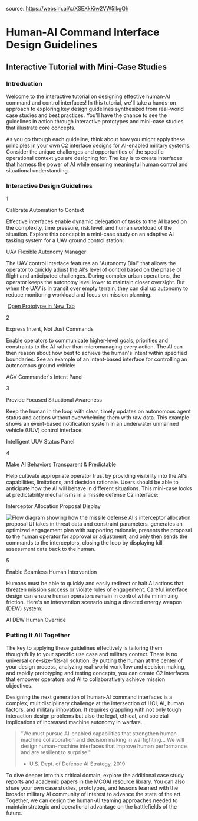 source: https://websim.ai/c/XSEXkKiw2VW5lkgQh

# Human-AI Command Interface Design Guidelines

## Interactive Tutorial with Mini-Case Studies

### Introduction

Welcome to the interactive tutorial on designing effective human-AI command and control interfaces! In this tutorial, we'll take a hands-on approach to exploring key design guidelines synthesized from real-world case studies and best practices. You'll have the chance to see the guidelines in action through interactive prototypes and mini-case studies that illustrate core concepts.

As you go through each guideline, think about how you might apply these principles in your own C2 interface designs for AI-enabled military systems. Consider the unique challenges and opportunities of the specific operational context you are designing for. The key is to create interfaces that harness the power of AI while ensuring meaningful human control and situational understanding.

### Interactive Design Guidelines

1

Calibrate Automation to Context

Effective interfaces enable dynamic delegation of tasks to the AI based on the complexity, time pressure, risk level, and human workload of the situation. Explore this concept in a mini-case study on an adaptive AI tasking system for a UAV ground control station:

UAV Flexible Autonomy Manager

The UAV control interface features an "Autonomy Dial" that allows the operator to quickly adjust the AI's level of control based on the phase of flight and anticipated challenges. During complex urban operations, the operator keeps the autonomy level lower to maintain closer oversight. But when the UAV is in transit over empty terrain, they can dial up autonomy to reduce monitoring workload and focus on mission planning.

 [Open Prototype in New Tab](https://mcoai.dplmi.mit.edu/course-4.601/case-studies-detailed-analysis-reports/c2-interaction-design-guidelines/samples/uav-flexible-autonomy.html)

2

Express Intent, Not Just Commands

Enable operators to communicate higher-level goals, priorities and constraints to the AI rather than micromanaging every action. The AI can then reason about how best to achieve the human's intent within specified boundaries. See an example of an intent-based interface for controlling an autonomous ground vehicle:

AGV Commander's Intent Panel

[](https://mcoai.dplmi.mit.edu/course-4.601/case-studies-detailed-analysis-reports/c2-interaction-design-guidelines/samples/agv-commanders-intent.html)

3

Provide Focused Situational Awareness

Keep the human in the loop with clear, timely updates on autonomous agent status and actions without overwhelming them with raw data. This example shows an event-based notification system in an underwater unmanned vehicle (UUV) control interface:

Intelligent UUV Status Panel

[](https://mcoai.dplmi.mit.edu/course-4.601/case-studies-detailed-analysis-reports/c2-interaction-design-guidelines/samples/uuv-notification-panel.html)

4

Make AI Behaviors Transparent & Predictable

Help cultivate appropriate operator trust by providing visibility into the AI's capabilities, limitations, and decision rationale. Users should be able to anticipate how the AI will behave in different situations. This mini-case looks at predictability mechanisms in a missile defense C2 interface:

Interceptor Allocation Proposal Display

![Flow diagram showing how the missile defense AI's interceptor allocation proposal UI takes in threat data and constraint parameters, generates an optimized engagement plan with supporting rationale, presents the proposal to the human operator for approval or adjustment, and only then sends the commands to the interceptors, closing the loop by displaying kill assessment data back to the human.](https://websimai.b-cdn.net/fpo/interceptor-alloc-flow.png)

5

Enable Seamless Human Intervention

Humans must be able to quickly and easily redirect or halt AI actions that threaten mission success or violate rules of engagement. Careful interface design can ensure human operators remain in control while minimizing friction. Here's an intervention scenario using a directed energy weapon (DEW) system:

AI DEW Human Override

[](https://mcoai.dplmi.mit.edu/course-4.601/case-studies-detailed-analysis-reports/c2-interaction-design-guidelines/samples/dew-human-override.html)

### Putting It All Together

The key to applying these guidelines effectively is tailoring them thoughtfully to your specific use case and military context. There is no universal one-size-fits-all solution. By putting the human at the center of your design process, analyzing real-world workflow and decision making, and rapidly prototyping and testing concepts, you can create C2 interfaces that empower operators and AI to collaboratively achieve mission objectives.

Designing the next generation of human-AI command interfaces is a complex, multidisciplinary challenge at the intersection of HCI, AI, human factors, and military innovation. It requires grappling with not only tough interaction design problems but also the legal, ethical, and societal implications of increased machine autonomy in warfare.

> "We must pursue AI-enabled capabilities that strengthen human-machine collaboration and decision making in warfighting... We will design human-machine interfaces that improve human performance and are resilient to surprise."  
> - U.S. Dept. of Defense AI Strategy, 2019

To dive deeper into this critical domain, explore the additional case study reports and academic papers in the [MCOAI resource library](https://mcoai.dplmi.mit.edu/course-4.601/case-studies-detailed-analysis-reports/). You can also share your own case studies, prototypes, and lessons learned with the broader military AI community of interest to advance the state of the art. Together, we can design the human-AI teaming approaches needed to maintain strategic and operational advantage on the battlefields of the future.